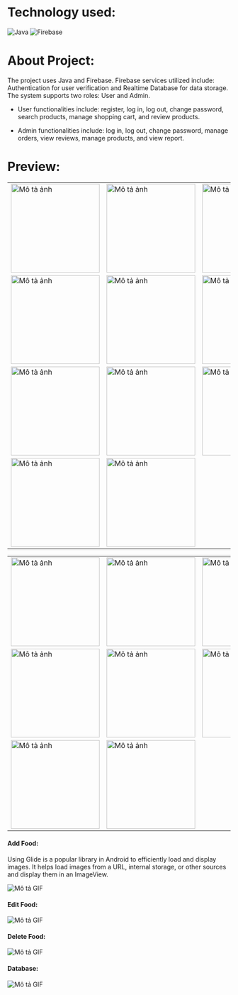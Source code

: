 # Technology used:
 ![Java](https://img.shields.io/badge/java-%23ED8B00.svg?style=for-the-badge&logo=openjdk&logoColor=white)
 ![Firebase](https://img.shields.io/badge/firebase-a08021?style=for-the-badge&logo=firebase&logoColor=ffcd34) 

# About Project:
The project uses Java and Firebase. Firebase services utilized include: Authentication for user verification and Realtime Database for data storage.</br>
The system supports two roles: User and Admin.</br>

- User functionalities include: register, log in, log out, change password, search products, manage shopping cart, and review products.</br>

- Admin functionalities include: log in, log out, change password, manage orders, view reviews, manage products, and view report.

# Preview: 
<table>
  <tr>
    <td><img src="demo/register.png" alt="Mô tả ảnh" width="200" /></td>
    <td><img src="demo/forgotpass.png" alt="Mô tả ảnh" width="200" /></td>
    <td><img src="demo/login.png" alt="Mô tả ảnh" width="200" /></td>
  </tr>
  <tr>
    <td><img src="demo/mainuser.png" alt="Mô tả ảnh" width="200" /></td>
    <td><img src="demo/feedback.png" alt="Mô tả ảnh" width="200" /></td>
    <td><img src="demo/fooddetail.png" alt="Mô tả ảnh" width="200" /></td>
  </tr>
  <tr>
    <td><img src="demo/cart.png" alt="Mô tả ảnh" width="200" /></td>
    <td><img src="demo/orderhistory.png" alt="Mô tả ảnh" width="200" /></td>
    <td><img src="demo/order.png" alt="Mô tả ảnh" width="200" /></td>
  </tr>
  <tr>
    <td><img src="demo/useraccount.png" alt="Mô tả ảnh" width="200" /></td>
    <td><img src="demo/changepass.png" alt="Mô tả ảnh" width="200" /></td>
  </tr>
</table>

<table>
  <tr>
    <td><img src="demo/adminmain.png" alt="Mô tả ảnh" width="200" /></td>
    <td><img src="demo/adminfeedback.png" alt="Mô tả ảnh" width="200" /></td>
    <td><img src="demo/adminorder.png" alt="Mô tả ảnh" width="200" /></td>
  </tr>
  <tr>
    <td><img src="demo/revenue.png" alt="Mô tả ảnh" width="200" /></td>
    <td><img src="demo/revenue1.png" alt="Mô tả ảnh" width="200" /></td>
    <td><img src="demo/add.png" alt="Mô tả ảnh" width="200" /></td>
  </tr>
  <tr>
    <td><img src="demo/edit.png" alt="Mô tả ảnh" width="200" /></td>
    <td><img src="demo/delete.png" alt="Mô tả ảnh" width="200" /></td>
  </tr>
</table>

#### Add Food:</br>
Using Glide is a popular library in Android to efficiently load and display images. It helps load images from a URL, internal storage, or other sources and display them in an ImageView.

![Mô tả GIF](demo/add.gif)

#### Edit Food:</br>
![Mô tả GIF](demo/edit.gif)

#### Delete Food:</br>
![Mô tả GIF](demo/delete.gif)

#### Database:</br>
![Mô tả GIF](demo/database.gif)

